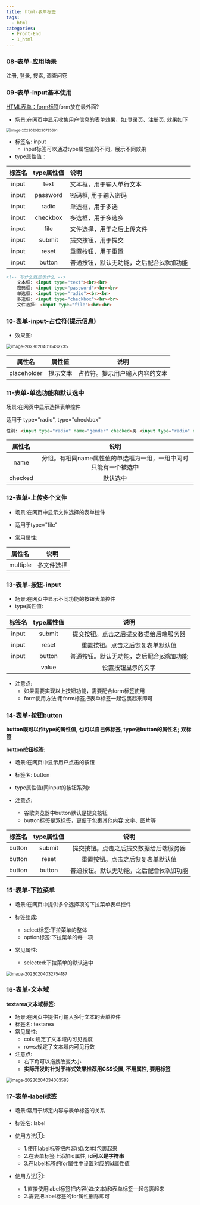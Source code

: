 ```yaml
---
title: html-表单标签
tags:
  - html
categories:
  - Front-End
  - 1_html
---
```

<!-- toc -->
### 08-表单-应用场景

注册, 登录, 搜索, 调查问卷

### 09-表单-input基本使用

[HTML表单：form标签](http://c.biancheng.net/view/7564.html)form放在最外面?

- 场景:在网页中显示收集用户信息的表单效果，如:登录页、注册页. 效果如下

<img src="https://illyber-images.oss-cn-chengdu.aliyuncs.com/202302032307005.png" alt="image-20230203230735661" style="zoom: 67%;" />

- 标签名: input
  - input标签可以通过type属性值的不同，展示不同效果
- type属性值：

|  标签名  | type属性值  | 说明                    |
| :---: | :------: | :-------------------- |
| input |   text   | 文本框，用于输入单行文本          |
| input | password | 密码框, 用于输入密码           |
| input |  radio   | 单选框，用于多选              |
| input | checkbox | 多选框，用于多选多             |
| input |   file   | 文件选择，用于之后上传文件         |
| input |  submit  | 提交按钮，用于提交             |
| input |  reset   | 重置按钮，用于重置             |
| input |  button  | 普通按钮，默认无功能，之后配合js添加功能 |
```html
<!-- 写什么就显示什么 -->
    文本框: <input type="text"><br><br>
    密码框: <input type="password"><br><br>
    单选框: <input type="radio"><br><br>
    多选框: <input type="checkbox"><br><br>
    文件选择: <input type="file"><br><br>
```

### 10-表单-input-占位符(提示信息)

- 效果图:

<img src="https://illyber-images.oss-cn-chengdu.aliyuncs.com/202302040104305.png" alt="image-20230204010432235" style="zoom:80%;" />

|   属性名    |  属性值  |              说明              |
| :---------: | :------: | :----------------------------: |
| placeholder | 提示文本 | 占位符。提示用户输入内容的文本 |

### 11-表单-单选功能和默认选中

场景:在网页中显示选择表单控件

适用于 type="radio", type="checkbox"

```html
性别: <input type="radio" name="gender" checked>男 <input type="radio" name="gender">女
```

| 属性名  |                             说明                             |
| :-----: | :----------------------------------------------------------: |
|  name   | 分组。有相同name属性值的单选框为一组，一组中同时只能有一个被选中 |
| checked |                           默认选中                           |

### 12-表单-上传多个文件

- 场景:在网页中显示文件选择的表单控件

- 适用于type="file"

- 常用属性:

|  属性名  |    说明    |
| :------: | :--------: |
| multiple | 多文件选择 |

### 13-表单-按钮-input

- 场景:在网页中显示不同功能的按钮表单控件
- type属性值:

| 标签名 | type属性值 |                   说明                   |
| :----: | :--------: | :--------------------------------------: |
| input  |   submit   |  提交按钮。点击之后提交数据给后端服务器  |
| input  |   reset    |     重置按钮。点击之后恢复表单默认值     |
| input  |   button   | 普通按钮。默认无功能，之后配合js添加功能 |
|        |   value    |            设置按钮显示的文字            |

- 注意点:
  - 如果需要实现以上按钮功能，需要配合form标签使用
  - form使用方法:用form标签把表单标签一起包裹起来即可

### 14-表单-按钮button

**button既可以作type的属性值, 也可以自己做标签, type做button的属性名; 双标签**

**button按钮标签:**

- 场景:在网页中显示用户点击的按钮

- 标签名: button

- type属性值(同input的按钮系列):
- 注意点:
  - 谷歌浏览器中button默认是提交按钮
  - button标签是双标签，更便于包裹其他内容:文字、图片等

| 标签名 | type属性值 |                   说明                   |
| :----: | :--------: | :--------------------------------------: |
| button |   submit   |  提交按钮。点击之后提交数据给后端服务器  |
| button |   reset    |     重置按钮。点击之后恢复表单默认值     |
| button |   button   | 普通按钮。默认无功能，之后配合js添加功能 |

### 15-表单-下拉菜单

- 场景:在网页中提供多个选择项的下拉菜单表单控件

- 标签组成:
  - select标签:下拉菜单的整体
  - option标签:下拉菜单的每一项

- 常见属性:
  - selected:下拉菜单的默认选中

<img src="https://illyber-images.oss-cn-chengdu.aliyuncs.com/202302040327270.png" alt="image-20230204032754187" style="zoom:80%;" />

### 16-表单-文本域

**textarea文本域标签:**

- 场景:在网页中提供可输入多行文本的表单控件
- 标签名: textarea
- 常见属性:
  - cols:规定了文本域内可见宽度
  - rows:规定了文本域内可见行数
- 注意点:
  - 右下角可以拖拽改变大小
  - **实际开发时针对于样式效果推荐用CSS设置, 不用属性, 要用标签**

<img src="https://illyber-images.oss-cn-chengdu.aliyuncs.com/202302040340657.png" alt="image-20230204034003583" style="zoom:80%;" />

### 17-表单-label标签

- 场景:常用于绑定内容与表单标签的关系

- 标签名: label
- 使用方法①:
  - 1.使用label标签把内容(如:文本)包裹起来
  - 2.在表单标签上添加id属性, **id可以是字符串**
  - 3.在label标签的for属性中设置对应的id属性值
- 使用方法②:
  - 1.直接使用label标签把内容(如:文本)和表单标签—起包裹起来
  - 2.需要把label标签的for属性删除即可
